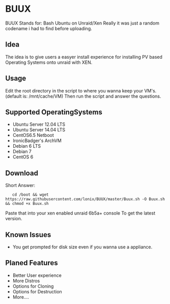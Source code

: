 BUUX
====
BUUX Stands for: Bash Ubuntu on Unraid/Xen
Really it was just a random codename i had to find before uploading.

Idea
----
The idea is to give users a easyer install experience for installing PV based Operating Systems onto unraid with XEN. 

Usage
----
Edit the root directory in the script to where you wanna keep your VM's.
(default is: /mnt/cache/VM)
Then run the script and answer the questions.


Supported OperatingSystems
----
- Ubuntu Server 12.04 LTS
- Ubuntu Server 14.04 LTS
- CentOS6.5 Netboot
- IronicBadger's ArchVM
- Debian 6 LTS
- Debian 7
- CentOS 6


Download
----
Short Answer:

```
   cd /boot && wget https://raw.githubusercontent.com/lonix/BUUX/master/Buux.sh -O Buux.sh && chmod +x Buux.sh
```
Paste that into your xen enabled unraid 6b5a+ console To get the latest version.

Known Issues
----
- You get prompted for disk size even if you wanna use a appliance.


Planed Features
----
- Better User experience 
- More Distros 
- Options for Cloning
- Options for Destruction
- More....

